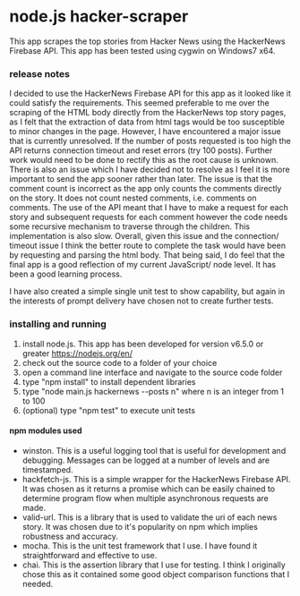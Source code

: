 # node.js hacker-scraper
This app scrapes the top stories from Hacker News using the HackerNews Firebase API. This app has been tested using cygwin on Windows7 x64.

### release notes
I decided to use the HackerNews Firebase API for this app as it looked like it could satisfy the requirements. This seemed preferable to me over the scraping of the HTML body directly from the HackerNews top story pages, as I felt that the extraction of data from html tags would be too susceptible to minor changes in the page. However, I have encountered a major issue that is currently unresolved. If the number of posts requested is too high the API returns connection timeout and reset errors (try 100 posts). Further work would need to be done to rectify this as the root cause is unknown. There is also an issue which I have decided not to resolve as I feel it is more important to send the app sooner rather than later. The issue is that the comment count is incorrect as the app only counts the comments directly on the story. It does not count nested comments, i.e. comments on comments. The use of the API meant that I have to make a request for each story and subsequent requests for each comment however the code needs some recursive mechanism to traverse through the children. This implementation is also slow. Overall, given this issue and the connection/ timeout issue I think the better route to complete the task would have been by requesting and parsing the html body. That being said, I do feel that the final app is a good reflection of my current JavaScript/ node level. It has been a good learning process.  

I have also created a simple single unit test to show capability, but again in the interests of prompt delivery have chosen not to create further tests. 

### installing and running
1. install node.js. This app has been developed for version v6.5.0 or greater https://nodejs.org/en/
2. check out the source code to a folder of your choice
3. open a command line interface and navigate to the source code folder
4. type "npm install" to install dependent libraries
5. type "node main.js hackernews --posts n" where n is an integer from 1 to 100
6. (optional) type "npm test" to execute unit tests


#### npm modules used
* winston. This is a useful logging tool that is useful for development and debugging. Messages can be logged at a number of levels and are timestamped.
* hackfetch-js. This is a simple wrapper for the HackerNews Firebase API. It was chosen as it returns a promise which can be easily chained to determine program flow when multiple asynchronous requests are made.
* valid-url. This is a library that is used to validate the uri of each news story. It was chosen due to it's popularity on npm which implies robustness and accuracy.
* mocha. This is the unit test framework that I use. I have found it straightforward and effective to use.
* chai. This is the assertion library that I use for testing. I think I originally chose this as it contained some good object comparison functions that I needed.


